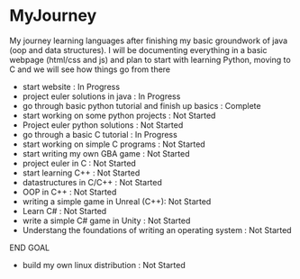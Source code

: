 # MyJourney
My journey learning languages after finishing my basic groundwork of java (oop and data structures). I will be documenting everything in a basic webpage (html/css and js) and plan to start with learning Python, moving to C and we will see how things go from there

- start website : In Progress
- project euler solutions in java : In Progress
- go through basic python tutorial and finish up basics : Complete
- start working on some python projects : Not Started
- Project euler python solutions : Not Started
- go through a basic C tutorial : In Progress
- start working on simple C programs : Not Started
- start writing my own GBA game : Not Started
- project euler in C : Not Started
- start learning C++ : Not Started
- datastructures in C/C++ : Not Started
- OOP in C++ : Not Started
- writing a simple game in Unreal (C++): Not Started
- Learn C# : Not Started
- write a simple C# game in Unity : Not Started
- Understang the foundations of writing an operating system : Not Started

END GOAL
- build my own linux distribution : Not Started
